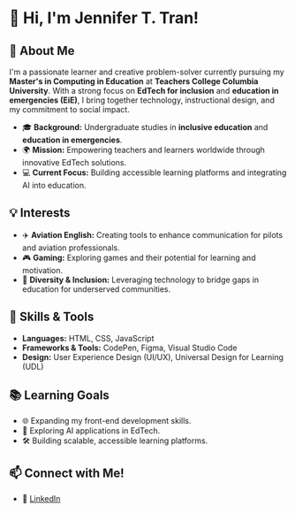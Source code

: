 # 👋 Hi, I'm Jennifer T. Tran!

## 🌟 About Me
I'm a passionate learner and creative problem-solver currently pursuing my **Master's in Computing in Education** at **Teachers College Columbia University**. With a strong focus on **EdTech for inclusion** and **education in emergencies (EiE)**, I bring together technology, instructional design, and my commitment to social impact.

- 🎓 **Background:** Undergraduate studies in **inclusive education** and **education in emergencies**.  
- 🌍 **Mission:** Empowering teachers and learners worldwide through innovative EdTech solutions.  
- 💻 **Current Focus:** Building accessible learning platforms and integrating AI into education.

## 💡 Interests
- ✈️ **Aviation English:** Creating tools to enhance communication for pilots and aviation professionals.  
- 🎮 **Gaming:** Exploring games and their potential for learning and motivation.  
- 🌟 **Diversity & Inclusion:** Leveraging technology to bridge gaps in education for underserved communities.  

## 🚀 Skills & Tools
- **Languages:** HTML, CSS, JavaScript  
- **Frameworks & Tools:** CodePen, Figma, Visual Studio Code  
- **Design:** User Experience Design (UI/UX), Universal Design for Learning (UDL)  

## 📚 Learning Goals
- 🌐 Expanding my front-end development skills.  
- 🤖 Exploring AI applications in EdTech.  
- 🛠️ Building scalable, accessible learning platforms.  

## 📫 Connect with Me!
- 💼 [LinkedIn](https://www.linkedin.com/in/traanjennifer/)  
